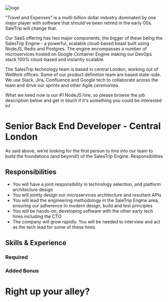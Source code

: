 ![logo](https://i.imgur.com/qIafrmh.png)

"Travel and Expenses" is a multi-billion dollar industry dominated by one major player with software that should've been retired in the early 00s. SaleTrip will change that. 

Our SaaS offering has two major components, the bigger of these being the SalesTrip Engine - a powerful, scalable cloud-based beast built using NodeJS, Redis and Postgres. The engine encompasses a number of microservices hosted on Google Container Engine making our DevOps stack 100% cloud-based and instantly scalable.

The SalesTrip technology team is based in central London, working out of WeWork offices. Some of our product definition team are based state-side. We use Slack, Jira, Confluence and Google tech to collaborate across the team and drive our sprints and other Agile ceremonies.

What we need now is our #1 NodeJS hire, so please browse the job description below and get in touch if it's something you could be interested in!

# Senior Back End Developer - Central London
As said above, we're looking for the first person to hire into our team to build the foundations (and beyond!) of the SalesTrip Engine.
Responsibilities
## Responsibilities
- You will have a joint responsibility in technology selection, and platform architecture design
- You will jointly design our microservices architecture and resultant APIs
- You will lead the engineering methodology in the SaleTrip Engine area, ensuring our adherence to modern design, build and test principles
- You will be hands-on, developing software with the other early tech hires including the CTO
- The company will grow rapidly. You will be needed to interview and act as the tech lead for some of these hires
## Skills & Experience
### Required



### Added Bonus
# Right up your alley?
